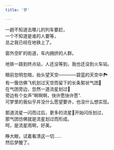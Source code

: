 ```yaml
---
title: '梦'

---
```

一趟不知道去哪儿的列车要赶，  
一个不知道是谁的人要等，  
总之我已经在地铁上了。  
    
窗外空旷的街道，车内拥挤的人群。  

地铁一路到终点站，人还没等到，我也还没到火车站。  
  
眼前忽明忽暗，抬头望天空————碧蓝的天空中🏞  
有一簇仿佛飞机划过天空而留下的长条絮状气团💨  
在气团旁边，忽然一道流星划过🌠  
旁边有个女声“啊啊啊，快许愿快许愿”.  
可梦里的我似乎并没什么愿望要许，也没什么想实现。  

那道流星一闪而过后，更多的流星🌠开始闪烁划过，  
那气团仿佛就是流星划过而形成。  
呵，是流星雨啊，好美。  

睁大眼，试着看清这一切……  
然后梦醒了。  





